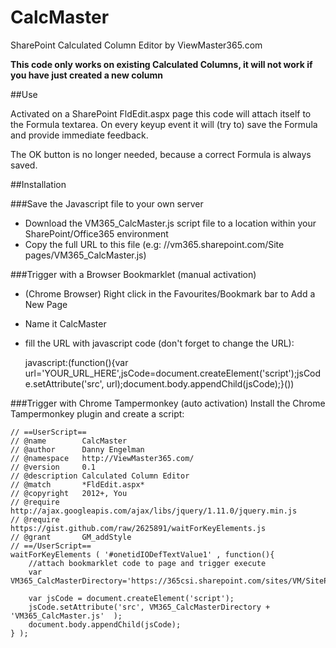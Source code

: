 # CalcMaster
SharePoint Calculated Column Editor by ViewMaster365.com

**This code only works on existing Calculated Columns, it will not work if you have just created a new column**

##Use

Activated on a SharePoint FldEdit.aspx page this code will attach itself to the Formula textarea.
On every keyup event it will (try to) save the Formula and provide immediate feedback.

The OK button is no longer needed, because a correct Formula is always saved.

##Installation

###Save the Javascript file to your own server
* Download the VM365_CalcMaster.js script file to a location within your SharePoint/Office365 environment
* Copy the full URL to this file (e.g: //vm365.sharepoint.com/Site pages/VM365_CalcMaster.js)

###Trigger with a Browser Bookmarklet (manual activation)
* (Chrome Browser) Right click in the Favourites/Bookmark bar to Add a New Page
* Name it CalcMaster
* fill the URL with javascript code (don't forget to change the URL):

    javascript:(function(){var url='YOUR_URL_HERE',jsCode=document.createElement('script');jsCode.setAttribute('src', url);document.body.appendChild(jsCode);}())
    
###Trigger with Chrome Tampermonkey (auto activation)
Install the Chrome Tampermonkey plugin and create a script:

    // ==UserScript==
    // @name        CalcMaster
    // @author      Danny Engelman  
    // @namespace   http://ViewMaster365.com/
    // @version     0.1
    // @description Calculated Column Editor
    // @match       *FldEdit.aspx*
    // @copyright   2012+, You
    // @require     http://ajax.googleapis.com/ajax/libs/jquery/1.11.0/jquery.min.js
    // @require     https://gist.github.com/raw/2625891/waitForKeyElements.js
    // @grant       GM_addStyle
    // ==/UserScript==
    waitForKeyElements ( '#onetidIODefTextValue1' , function(){
        //attach bookmarklet code to page and trigger execute
        var VM365_CalcMasterDirectory='https://365csi.sharepoint.com/sites/VM/SitePages/CalcMaster/';

        var jsCode = document.createElement('script'); 
        jsCode.setAttribute('src', VM365_CalcMasterDirectory + 'VM365_CalcMaster.js'  );
        document.body.appendChild(jsCode);
    } );


